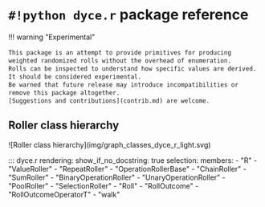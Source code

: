 <!--- -*- encoding: utf-8 -*-
  Copyright and other protections apply. Please see the accompanying LICENSE file for
  rights and restrictions governing use of this software. All rights not expressly
  waived or licensed are reserved. If that file is missing or appears to be modified
  from its original, then please contact the author before viewing or using this
  software in any capacity.

  !!!!!!!!!!!!!!!!!!!!!!!!!!!!!!!!!!!!!!!!!!!!!!!!!!!!!!!!!!!!!!!!!!!!
  !!!!!!!!!!!!!!! IMPORTANT: READ THIS BEFORE EDITING! !!!!!!!!!!!!!!!
  !!!!!!!!!!!!!!!!!!!!!!!!!!!!!!!!!!!!!!!!!!!!!!!!!!!!!!!!!!!!!!!!!!!!
  Please keep each sentence on its own unwrapped line.
  It looks like crap in a text editor, but it has no effect on rendering, and it allows much more useful diffs.
  Thank you!
-->

# ``#!python dyce.r`` package reference

!!! warning "Experimental"

    This package is an attempt to provide primitives for producing weighted randomized rolls without the overhead of enumeration.
    Rolls can be inspected to understand how specific values are derived.
    It should be considered experimental.
    Be warned that future release may introduce incompatibilities or remove this package altogether.
    [Suggestions and contributions](contrib.md) are welcome.

## Roller class hierarchy

<picture>
  <source srcset="../img/graph_classes_dyce_r_dark.svg" media="(prefers-color-scheme: dark)">
  ![Roller class hierarchy](img/graph_classes_dyce_r_light.svg)
</picture>

::: dyce.r
    rendering:
      show_if_no_docstring: true
    selection:
      members:
        - "R"
        - "ValueRoller"
        - "RepeatRoller"
        - "OperationRollerBase"
        - "ChainRoller"
        - "SumRoller"
        - "BinaryOperationRoller"
        - "UnaryOperationRoller"
        - "PoolRoller"
        - "SelectionRoller"
        - "Roll"
        - "RollOutcome"
        - "RollOutcomeOperatorT"
        - "walk"
